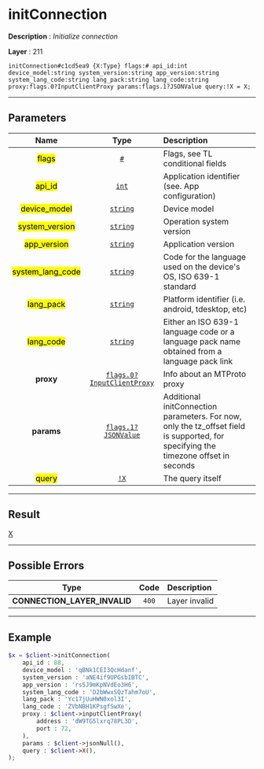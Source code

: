 # initConnection

**Description** : *Initialize connection*

**Layer** : 211

```tl
initConnection#c1cd5ea9 {X:Type} flags:# api_id:int device_model:string system_version:string app_version:string system_lang_code:string lang_pack:string lang_code:string proxy:flags.0?InputClientProxy params:flags.1?JSONValue query:!X = X;
```

---

## Parameters

| Name | Type | Description |
| :---: | :---: | :--- |
| <mark>flags</mark> | [`#`](type/#) | Flags, see TL conditional fields |
| <mark>api_id</mark> | [`int`](type/int) | Application identifier (see. App configuration) |
| <mark>device_model</mark> | [`string`](type/string) | Device model |
| <mark>system_version</mark> | [`string`](type/string) | Operation system version |
| <mark>app_version</mark> | [`string`](type/string) | Application version |
| <mark>system_lang_code</mark> | [`string`](type/string) | Code for the language used on the device's OS, ISO 639-1 standard |
| <mark>lang_pack</mark> | [`string`](type/string) | Platform identifier (i.e. android, tdesktop, etc) |
| <mark>lang_code</mark> | [`string`](type/string) | Either an ISO 639-1 language code or a language pack name obtained from a language pack link |
| **proxy** | [`flags.0?InputClientProxy`](type/InputClientProxy) | Info about an MTProto proxy |
| **params** | [`flags.1?JSONValue`](type/JSONValue) | Additional initConnection parameters. For now, only the tz_offset field is supported, for specifying the timezone offset in seconds |
| <mark>query</mark> | [`!X`](type/X) | The query itself |

---

## Result

[X](type/X)

---

## Possible Errors

| Type | Code | Description |
| :---: | :---: | :--- |
| **CONNECTION_LAYER_INVALID** | `400` | Layer invalid |

---

## Example

```php
$x = $client->initConnection(
	api_id : 88,
	device_model : 'qBNk1CEI3QcHdanf',
	system_version : 'aNE4if9UPGsbIBTC',
	app_version : 'rs5J9mKpNVdEo3H6',
	system_lang_code : 'D2bWwxSQzTahm7oU',
	lang_pack : 'Yc17jUuHWN0xol3I',
	lang_code : 'ZVbNBH1KPsgfSwXe',
	proxy : $client->inputClientProxy(
		address : 'dW9TG5lxrq78PL3D',
		port : 72,
	),
	params : $client->jsonNull(),
	query : $client->X(),
);
```
